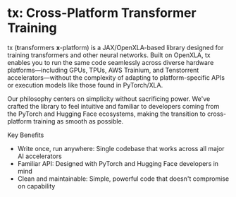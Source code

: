 # tx: Cross-Platform Transformer Training

tx (**t**ransformers **x**-platform) is a JAX/OpenXLA-based library
designed for training transformers and other neural networks. Built on
OpenXLA, tx enables you to run the same code seamlessly across diverse
hardware platforms—including GPUs, TPUs, AWS Trainium, and Tenstorrent
accelerators—without the complexity of adapting to platform-specific
APIs or execution models like those found in PyTorch/XLA.

Our philosophy centers on simplicity without sacrificing power. We've
crafted the library to feel intuitive and familiar to developers
coming from the PyTorch and Hugging Face ecosystems, making the
transition to cross-platform training as smooth as possible.

Key Benefits
- Write once, run anywhere: Single codebase that works across all major AI accelerators
- Familiar API: Designed with PyTorch and Hugging Face developers in mind
- Clean and maintainable: Simple, powerful code that doesn't compromise on capability
